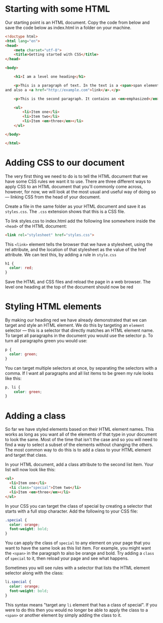 # Starting with some HTML

Our starting point is an HTML document. Copy the code from below and save the code below as index.html in a folder on your machine.

```html
<!doctype html>
<html lang="en">
<head>
    <meta charset="utf-8">
    <title>Getting started with CSS</title>
</head>

<body>

    <h1>I am a level one heading</h1>

    <p>This is a paragraph of text. In the text is a <span>span element</span>
and also a <a href="http://example.com">link</a>.</p>

    <p>This is the second paragraph. It contains an <em>emphasized</em> element.</p>

    <ul>
        <li>Item one</li>
        <li>Item two</li>
        <li>Item <em>three</em></li>
    </ul>

</body>

</html>
```

# Adding CSS to our document

The very first thing we need to do is to tell the HTML document that we have some CSS rules we want it to use. There are three different ways to apply CSS to an HTML document that you'll commonly come across, however, for now, we will look at the most usual and useful way of doing so — linking CSS from the head of your document.

Create a file in the same folder as your HTML document and save it as `styles.css`. The `.css` extension shows that this is a CSS file.

To link styles.css to index.html add the following line somewhere inside the `<head>` of the HTML document:
```html
<link rel="stylesheet" href="styles.css">
```
This `<link>` element tells the browser that we have a stylesheet, using the rel attribute, and the location of that stylesheet as the value of the href attribute.
We can test this, by adding a rule in `style.css`

```css
h1 {
  color: red;
}
```

Save the HTML and CSS files and reload the page in a web browser. The level one heading at the top of the document should now be red

# Styling HTML elements

By making our heading red we have already demonstrated that we can target and style an HTML element. We do this by targeting an `element` selector — this is a selector that directly matches an HTML element name. To target all paragraphs in the document you would use the selector p. To turn all paragraphs green you would use:

```css
p {
  color: green;
}
```

You can target multiple selectors at once, by separating the selectors with a comma. If I want all paragraphs and all list items to be green my rule looks like this:

```css
p, li {
    color: green;
}
```

# Adding a class

So far we have styled elements based on their HTML element names. This works as long as you want all of the elements of that type in your document to look the same. Most of the time that isn't the case and so you will need to find a way to select a subset of the elements without changing the others. The most common way to do this is to add a class to your HTML element and target that class.

In your HTML document, add a class attribute to the second list item. Your list will now look like this:

```html
<ul>
  <li>Item one</li>
  <li class="special">Item two</li>
  <li>Item <em>three</em></li>
</ul>
```

In your CSS you can target the class of special by creating a selector that starts with a full stop character. Add the following to your CSS file:

```css
.special {
  color: orange;
  font-weight: bold;
}
```

You can apply the class of `special` to any element on your page that you want to have the same look as this list item. For example, you might want the `<span>` in the paragraph to also be orange and bold. Try adding a `class` of `special` to it, then reload your page and see what happens.

Sometimes you will see rules with a selector that lists the HTML element selector along with the class:
```css
li.special {
  color: orange;
  font-weight: bold;
}
```
This syntax means "target any `li` element that has a class of special". If you were to do this then you would no longer be able to apply the class to a `<span>` or another element by simply adding the class to it.
